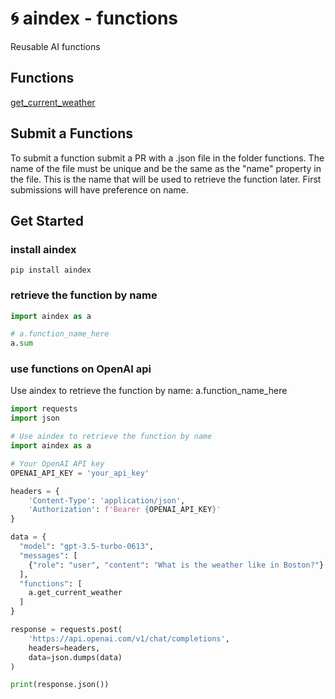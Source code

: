 # 🌀 aindex - functions

Reusable AI functions

## Functions

[get_current_weather](https://github.com/aindex-ai/functions/blob/main/functions/get_current_weather.json)

## Submit a Functions
To submit a function submit a PR with a .json file in the folder functions. The name of the file must be unique and be the same as the "name" property in the file. This is the name that will be used to retrieve the function later. First submissions will have preference on name.

## Get Started

### install aindex
`pip install aindex`

### retrieve the function by name
```python
import aindex as a

# a.function_name_here
a.sum
```

### use functions on OpenAI api

Use aindex to retrieve the function by name:
a.function_name_here

```python
import requests
import json

# Use aindex to retrieve the function by name
import aindex as a

# Your OpenAI API key
OPENAI_API_KEY = 'your_api_key'

headers = {
    'Content-Type': 'application/json',
    'Authorization': f'Bearer {OPENAI_API_KEY}'
}

data = {
  "model": "gpt-3.5-turbo-0613",
  "messages": [
    {"role": "user", "content": "What is the weather like in Boston?"}
  ],
  "functions": [
    a.get_current_weather
  ]
}

response = requests.post(
    'https://api.openai.com/v1/chat/completions', 
    headers=headers, 
    data=json.dumps(data)
)

print(response.json())
```
